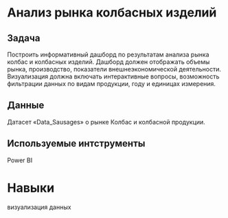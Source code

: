 # Анализ рынка колбасных изделий

## Задача
Построить информативный дашборд по результатам анализа рынка колбас и колбасных изделий. Дашборд должен отображать объемы рынка, производство, показатели внешнеэкономической деятельности.  Визуализация должна включать интерактивные вопросы, возможность фильтрации данных по видам продукции, году и единицах измерения. 

## Данные
Датасет «Data_Sausages» о рынке Колбас и колбасной продукции.

## Используемые интструменты
Power BI

# Навыки
визуализация данных
